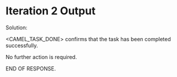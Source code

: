 # Iteration 2 Output

Solution:

<CAMEL_TASK_DONE> confirms that the task has been completed successfully.

No further action is required.

END OF RESPONSE.
